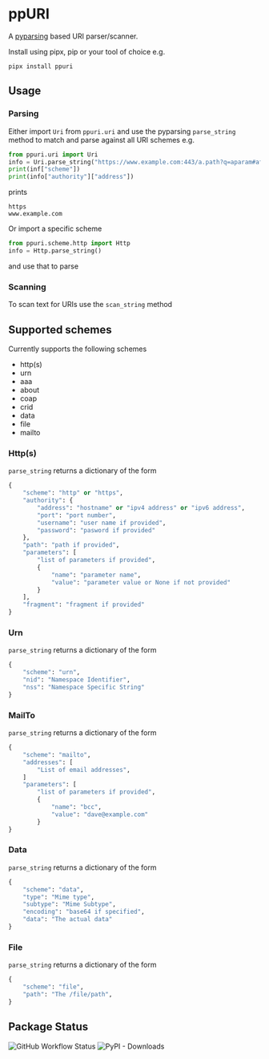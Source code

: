 # ppURI

A [pyparsing](https://pyparsing-docs.readthedocs.io/en/latest/) based URI parser/scanner.

Install using pipx, pip or your tool of choice e.g.

```
pipx install ppuri
```

## Usage

### Parsing

Either import `Uri` from `ppuri.uri` and use the pyparsing `parse_string` method to match and parse against all URI schemes e.g.

```python
from ppuri.uri import Uri
info = Uri.parse_string("https://www.example.com:443/a.path?q=aparam#afragment")
print(inf["scheme"])
print(info["authority"]["address"])
```

prints

```
https
www.example.com
```

Or import a specific scheme

```python
from ppuri.scheme.http import Http
info = Http.parse_string()
```

and use that to parse

### Scanning

To scan text for URIs use the `scan_string` method

## Supported schemes

Currently supports the following schemes

- http(s)
- urn
- aaa
- about
- coap
- crid
- data
- file
- mailto

### Http(s)

`parse_string` returns a dictionary of the form

```python
{
    "scheme": "http" or "https",
    "authority": {
        "address": "hostname" or "ipv4 address" or "ipv6 address",
        "port": "port number",
        "username": "user name if provided",
        "password": "pasword if provided"
    },
    "path": "path if provided",
    "parameters": [
        "list of parameters if provided",
        {
            "name": "parameter name",
            "value": "parameter value or None if not provided"
        }
    ],
    "fragment": "fragment if provided"
}
```

### Urn

`parse_string` returns a dictionary of the form

```python
{
    "scheme": "urn",
    "nid": "Namespace Identifier",
    "nss": "Namespace Specific String"
}
```

### MailTo

`parse_string` returns a dictionary of the form

```python
{
    "scheme": "mailto",
    "addresses": [
        "List of email addresses",
    ]
    "parameters": [
        "list of parameters if provided",
        {
            "name": "bcc",
            "value": "dave@example.com"
        }
}
```

### Data

`parse_string` returns a dictionary of the form

```python
{
    "scheme": "data",
    "type": "Mime type",
    "subtype": "Mime Subtype",
    "encoding": "base64 if specified",
    "data": "The actual data"
}
```

### File

`parse_string` returns a dictionary of the form

```python
{
    "scheme": "file",
    "path": "The /file/path",
}
```

## Package Status

![GitHub Workflow Status](https://img.shields.io/github/workflow/status/sffjunkie/ppuri/ppuri-test) ![PyPI - Downloads](https://img.shields.io/pypi/dm/ppuri)
